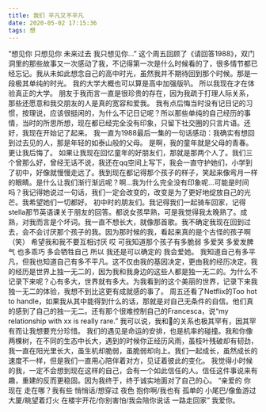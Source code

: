 ```yaml
---
title: 我们 平凡又不平凡
date: 2020-05-02 17:15:36
tags: 想
---
```

“想见你 只想见你 未来过去 我只想见你…”
这个周五回顾了《请回答1988》，双门洞里的那些故事又一次感动了我，不记得第一次是什么时候看的了，很多情节都已经忘记。我从未如此想念自己的高中时光，虽然我并不期待回到那个时候。那是一段极其单纯的时光。
我的大学大概也可以算是高中加强版叭。
所以我现在才在体验真正的大学。
朋友于我而言一直是很珍贵的存在，因为我疏于打理人际关系，那些还愿意和我交朋友的人是真的宽容和爱我。
我有点后悔当时没有记日记的习惯，按理说，应该很挺闲的，为什么不记日记呢？所以那些单纯的自己经历的事情，当时的所思所想，现在都已经完全没有印象，只留下社交圈的只言片语。还好，我现在开始记了起来。
我一直为1988最后一集的一句话感动：我确实有想回到过去见的人，那是年轻的如泰山般的父母。
是啊，我的童年就是父母的青春。更让我后悔了。
如果让我现在回忆童年的好朋友们，那就是那两个人了。我们三个曾那么好，曾经无话不说，我还在qq空间上写下，我会一直守护她们，小学到了初中，好像就慢慢走远了。我到现在都记得那个孩子的样子，笑起来像弯月一样的眼睛。是什么让我们渐行渐远呢？啊…我为什么完全没有印象呢…可能是时间吗？我记得她说过一句话，我们一定会改变的，改变是为了更好地绽放自己的光芒。我希望她们一切都好。
初中时的朋友们。我记得我们一起骑车回家，记得stella那节英语课关于朋友的回答。都说女孩早熟，可是我觉得我太晚熟了。成熟，对我而言是个坏词。我一直不想长大，就像那首歌。我不确定我现在回到过去，会不会讨厌那个孩子的我。因为那时候的我，看起来真的是个古怪的孩子啊（笑） 希望我和我不要互相讨厌 哎 可我知道那个孩子有多脆弱 多爱哭 多爱发脾气 也多乖巧 多会牺牲自己 所以 我还是可以确定的 我会爱她。
我知道自己有多平凡，但我也知道自己有多不平凡。这不仅由我的基因决定，更由我的经历决定。我的经历是世界上独一无二的，因为我和我身边的这些人都是独一无二的。为什么不记录下来呢？心有多大，世界就有多大。为我看到的这个美丽的世界，记录下来我独一无二的体验，我想不到比这更有成就感的事了。
周五还看了Netflix的Too hot to handle，如果我从其中能得到什么的话，那就是对自己无条件的自信。他们真的感到了自己的独一无二。还有那个很难控制自己的Francesca，说“my relationship with xx is really rare.” 我可以说，我和🐻的关系也极其罕有，因其罕有而让我想要充分珍惜。
我们的遇见是命运的安排，也是机率的碰撞。我和你像两棵树，在不同的生态中长大，遇到的时候你正经历风雨，虽枝叶残破却有韧劲，我一直在阳光里长大，虽生机却脆弱，虽脆弱却向上。我们一起成长，虽然成长的速度不一样，但是我们一直用心陪伴着对方，见证着彼此的变化。
我觉得小时候的我，一定不会想到现在这样的自己，会有一个如此信任的人。信任这件事说来有趣，重建的反而更稳固。因为我终于，终于诚实地面对了自己的心。
“亲爱的 你现在 走在哪？我有些 悄悄话/想穿过 夜色 抱你啊/我也有 孤单的 小尾巴/像鱼游过大厦/眺望着灯火 在楼宇开花/你别害怕/我会陪你说话 一路走回家”
我爱你。